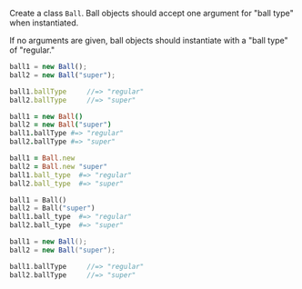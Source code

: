 Create a class `Ball`. Ball objects should accept one argument for "ball type" when instantiated.

If no arguments are given, ball objects should instantiate with a "ball type" of "regular."

```javascript
ball1 = new Ball();
ball2 = new Ball("super");

ball1.ballType     //=> "regular"
ball2.ballType     //=> "super"
```
```coffeescript
ball1 = new Ball()
ball2 = new Ball("super")
ball1.ballType #=> "regular"
ball2.ballType #=> "super"
```
```ruby
ball1 = Ball.new
ball2 = Ball.new "super"
ball1.ball_type  #=> "regular"
ball2.ball_type  #=> "super"
```
```python
ball1 = Ball()
ball2 = Ball("super")
ball1.ball_type  #=> "regular"
ball2.ball_type  #=> "super"
```
```scala
ball1 = new Ball();
ball2 = new Ball("super");

ball1.ballType     //=> "regular"
ball2.ballType     //=> "super"
```